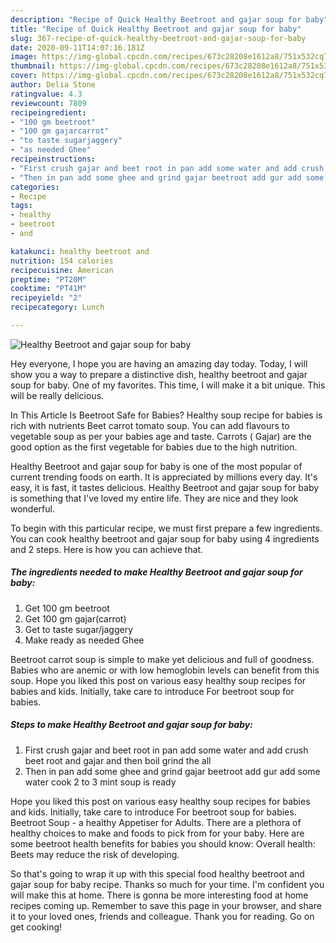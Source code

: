 ```yaml
---
description: "Recipe of Quick Healthy Beetroot and gajar soup for baby"
title: "Recipe of Quick Healthy Beetroot and gajar soup for baby"
slug: 367-recipe-of-quick-healthy-beetroot-and-gajar-soup-for-baby
date: 2020-09-11T14:07:16.181Z
image: https://img-global.cpcdn.com/recipes/673c28208e1612a8/751x532cq70/healthy-beetroot-and-gajar-soup-for-baby-recipe-main-photo.jpg
thumbnail: https://img-global.cpcdn.com/recipes/673c28208e1612a8/751x532cq70/healthy-beetroot-and-gajar-soup-for-baby-recipe-main-photo.jpg
cover: https://img-global.cpcdn.com/recipes/673c28208e1612a8/751x532cq70/healthy-beetroot-and-gajar-soup-for-baby-recipe-main-photo.jpg
author: Delia Stone
ratingvalue: 4.3
reviewcount: 7809
recipeingredient:
- "100 gm beetroot"
- "100 gm gajarcarrot"
- "to taste sugarjaggery"
- "as needed Ghee"
recipeinstructions:
- "First crush gajar and beet root in pan add some water and add crush beet root and gajar and then boil grind the all"
- "Then in pan add some ghee and grind gajar beetroot add gur add some water cook 2 to 3 mint soup is ready"
categories:
- Recipe
tags:
- healthy
- beetroot
- and

katakunci: healthy beetroot and 
nutrition: 154 calories
recipecuisine: American
preptime: "PT20M"
cooktime: "PT41M"
recipeyield: "2"
recipecategory: Lunch

---
```



![Healthy Beetroot and gajar soup for baby](https://img-global.cpcdn.com/recipes/673c28208e1612a8/751x532cq70/healthy-beetroot-and-gajar-soup-for-baby-recipe-main-photo.jpg)

Hey everyone, I hope you are having an amazing day today. Today, I will show you a way to prepare a distinctive dish, healthy beetroot and gajar soup for baby. One of my favorites. This time, I will make it a bit unique. This will be really delicious.

In This Article Is Beetroot Safe for Babies? Healthy soup recipe for babies is rich with nutrients Beet carrot tomato soup. You can add flavours to vegetable soup as per your babies age and taste. Carrots ( Gajar) are the good option as the first vegetable for babies due to the high nutrition.

Healthy Beetroot and gajar soup for baby is one of the most popular of current trending foods on earth. It is appreciated by millions every day. It's easy, it is fast, it tastes delicious. Healthy Beetroot and gajar soup for baby is something that I've loved my entire life. They are nice and they look wonderful.


To begin with this particular recipe, we must first prepare a few ingredients. You can cook healthy beetroot and gajar soup for baby using 4 ingredients and 2 steps. Here is how you can achieve that.

<!--inarticleads1-->

##### The ingredients needed to make Healthy Beetroot and gajar soup for baby:

1. Get 100 gm beetroot
1. Get 100 gm gajar(carrot)
1. Get to taste sugar/jaggery
1. Make ready as needed Ghee


Beetroot carrot soup is simple to make yet delicious and full of goodness. Babies who are anemic or with low hemoglobin levels can benefit from this soup. Hope you liked this post on various easy healthy soup recipes for babies and kids. Initially, take care to introduce For beetroot soup for babies. 

<!--inarticleads2-->

##### Steps to make Healthy Beetroot and gajar soup for baby:

1. First crush gajar and beet root in pan add some water and add crush beet root and gajar and then boil grind the all
1. Then in pan add some ghee and grind gajar beetroot add gur add some water cook 2 to 3 mint soup is ready


Hope you liked this post on various easy healthy soup recipes for babies and kids. Initially, take care to introduce For beetroot soup for babies. Beetroot Soup - a healthy Appetiser for Adults. There are a plethora of healthy choices to make and foods to pick from for your baby. Here are some beetroot health benefits for babies you should know: Overall health: Beets may reduce the risk of developing. 

So that's going to wrap it up with this special food healthy beetroot and gajar soup for baby recipe. Thanks so much for your time. I'm confident you will make this at home. There is gonna be more interesting food at home recipes coming up. Remember to save this page in your browser, and share it to your loved ones, friends and colleague. Thank you for reading. Go on get cooking!
